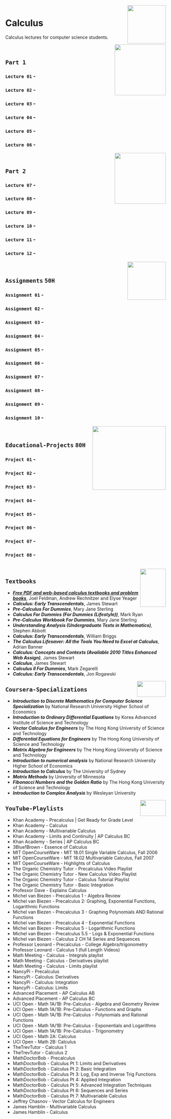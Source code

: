 <img align="right" width="120" height="120" src="https://github.com/cs-MohamedAyman/Computer-Science-Textbooks/blob/master/logos/calculus.jpg">

# Calculus
Calculus lectures for computer science students.

<img align="right" width="160" height="160" src="https://github.com/cs-MohamedAyman/Computer-Science-Textbooks/blob/master/logos/practice1.jpg">
<br>

## `Part 1` 

### `Lecture 01` - 
### `Lecture 02` - 
### `Lecture 03` - 
### `Lecture 04` - 
### `Lecture 05` - 
### `Lecture 06` - 

<img align="right" width="160" height="160" src="https://github.com/cs-MohamedAyman/Computer-Science-Textbooks/blob/master/logos/practice1.jpg">
<br>

## `Part 2` 

### `Lecture 07` - 
### `Lecture 08` - 
### `Lecture 09` - 
### `Lecture 10` - 
### `Lecture 11` - 
### `Lecture 12` - 

<img align="right" width="120" height="120" src="https://github.com/cs-MohamedAyman/Computer-Science-Textbooks/blob/master/logos/practice2.jpg">
<br>

## `Assignments` `50H`

### `Assignment 01` - 
### `Assignment 02` - 
### `Assignment 03` - 
### `Assignment 04` - 
### `Assignment 05` - 
### `Assignment 06` - 
### `Assignment 07` - 
### `Assignment 08` - 
### `Assignment 09` - 
### `Assignment 10` - 

<img align="right" width="230" height="200" src="https://github.com/cs-MohamedAyman/Computer-Science-Textbooks/blob/master/logos/educational-projects.jpg">
<br>

## `Educational-Projects` `80H`

### `Project 01` -
### `Project 02` -
### `Project 03` -
### `Project 04` -
### `Project 05` -
### `Project 06` -
### `Project 07` -
### `Project 08` -

<br>
<img align="right" width="80" height="120" src="https://github.com/cs-MohamedAyman/Computer-Science-Textbooks/blob/master/logos/textbooks.jpg">

## `Textbooks`

* [***Free PDF and web-based calculus textbooks and problem books***](https://www.math.ubc.ca/~CLP/),  Joel Feldman, Andrew Rechnitzer and Elyse Yeager
* ***Calculus: Early Transcendentals***, James Stewart
* ***Pre-Calculus For Dummies***, Mary Jane Sterling
* ***Calculus For Dummies (For Dummies (Lifestyle))***, Mark Ryan
* ***Pre-Calculus Workbook For Dummies***, Mary Jane Sterling
* ***Understanding Analysis (Undergraduate Texts in Mathematics)***, Stephen Abbott
* ***Calculus: Early Transcendentals***, William Briggs
* ***The Calculus Lifesaver: All the Tools You Need to Excel at Calculus***, Adrian Banner
* ***Calculus: Concepts and Contexts (Available 2010 Titles Enhanced Web Assign)***, James Stewart
* ***Calculus***, James Stewart
* ***Calculus II For Dummies***, Mark Zegarelli
* ***Calculus: Early Transcendentals***, Jon Rogawski

<img align="right" width="90" height="50" src="https://github.com/cs-MohamedAyman/Coursera-Specializations/blob/master/organizations-logos/coursera.jpg">

## `Coursera-Specializations`

* ***Introduction to Discrete Mathematics for Computer Science Specialization*** by National Research University Higher School of Economics
* ***Introduction to Ordinary Differential Equations*** by Korea Advanced Institute of Science and Technology
* ***Vector Calculus for Engineers*** by The Hong Kong University of Science and Technology
* ***Differential Equations for Engineers*** by The Hong Kong University of Science and Technology
* ***Matrix Algebra for Engineers*** by The Hong Kong University of Science and Technology
* ***Introduction to numerical analysis*** by National Research University Higher School of Economics
* ***Introduction to Calculus*** by The University of Sydney
* ***Matrix Methods*** by University of Minnesota
* ***Fibonacci Numbers and the Golden Ratio*** by The Hong Kong University of Science and Technology
* ***Introduction to Complex Analysis*** by Wesleyan University

<img align="right" width="80" height="50" src="https://github.com/cs-MohamedAyman/YouTube-Playlists/blob/master/organizations-logos/youtube.jpg">

## `YouTube-Playlists`

* Khan Academy - Precalculus | Get Ready for Grade Level
* Khan Academy - Calculus
* Khan Academy - Multivariable Calculus
* Khan Academy - Limits and Continuity | AP Calculus BC
* Khan Academy - Series | AP Calculus BC
* 3Blue1Brown - Essence of Calculus
* MIT OpenCourseWare - MIT 18.01 Single Variable Calculus, Fall 2006
* MIT OpenCourseWare - MIT 18.02 Multivariable Calculus, Fall 2007
* MIT OpenCourseWare - Highlights of Calculus
* The Organic Chemistry Tutor - Precalculus Video Playlist
* The Organic Chemistry Tutor - New Calculus Video Playlist
* The Organic Chemistry Tutor - Calculus Tutorial Playlist
* The Organic Chemistry Tutor - Basic Integration
* Professor Dave - Explains	Calculus
* Michel van Biezen - Precalculus 1 - Algebra Review
* Michel van Biezen - Precalculus 2: Graphing, Exponential Functions, Logarithmic Functions
* Michel van Biezen - Precalculus 3 - Graphing Polynomials AND Rational Functions
* Michel van Biezen - Precalculus 4 - Exponential Functions
* Michel van Biezen - Precalculus 5 - Logarithmic Functions
* Michel van Biezen - Precalculus 5.5 - Logs & Exponential Functions
* Michel van Biezen - Calculus 2 CH 14 Series and Sequences
* Professor Leonard - Precalculus - College Algebra/trigonometry
* Professor Leonard - Calculus 1 (full Length Videos)
* Math Meeting - Calculus - Integrals playlist
* Math Meeting - Calculus - Derivatives playlist
* Math Meeting - Calculus - Limits playlist
* NancyPi - Precalculus
* NancyPi - Calculus: Derivatives
* NancyPi - Calculus: Integration
* NancyPi - Calculus: Limits
* Advanced Placement - AP Calculus AB
* Advanced Placement - AP Calculus BC
* UCI Open - Math 1A/1B: Pre-Calculus - Algebra and Geometry Review
* UCI Open - Math 1A/1B: Pre-Calculus - Functions and Graphs
* UCI Open - Math 1A/1B: Pre-Calculus - Polynomials and Rational Functions
* UCI Open - Math 1A/1B: Pre-Calculus - Exponentials and Logarithms
* UCI Open - Math 1A/1B: Pre-Calculus - Trigonometry
* UCI Open - Math 2A: Calculus
* UCI Open - Math 2B: Calculus
* TheTrevTutor - Calculus 1
* TheTrevTutor - Calculus 2
* MathDoctorBob - Precalculus
* MathDoctorBob - Calculus Pt 1: Limits and Derivatives
* MathDoctorBob - Calculus Pt 2: Basic Integration
* MathDoctorBob - Calculus Pt 3: Log, Exp and Inverse Trig Functions
* MathDoctorBob - Calculus Pt 4: Applied Integration
* MathDoctorBob - Calculus Pt 5: Advanced Integration Techniques
* MathDoctorBob - Calculus Pt 6: Sequences and Series
* MathDoctorBob - Calculus Pt 7: Multivariable Calculus
* Jeffrey Chasnov - Vector Calculus for Engineers
* James Hamblin - Multivariable Calculus
* James Hamblin - Calculus
